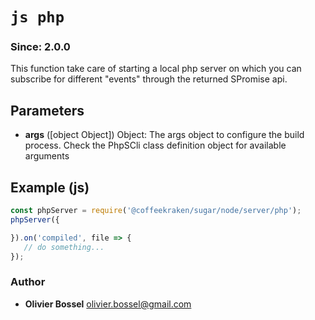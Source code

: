 


<!-- @namespace    sugar.node.server -->

# ```js php ```
### Since: 2.0.0

This function take care of starting a local php server on which you can subscribe for different "events"
through the returned SPromise api.

## Parameters

- **args** ([object Object]) Object: The args object to configure the build process. Check the PhpSCli class definition object for available arguments



## Example (js)

```js
const phpServer = require('@coffeekraken/sugar/node/server/php');
phpServer({

}).on('compiled', file => {
   // do something...
});
```


### Author
- **Olivier Bossel** <a href="mailto:olivier.bossel@gmail.com">olivier.bossel@gmail.com</a> 



